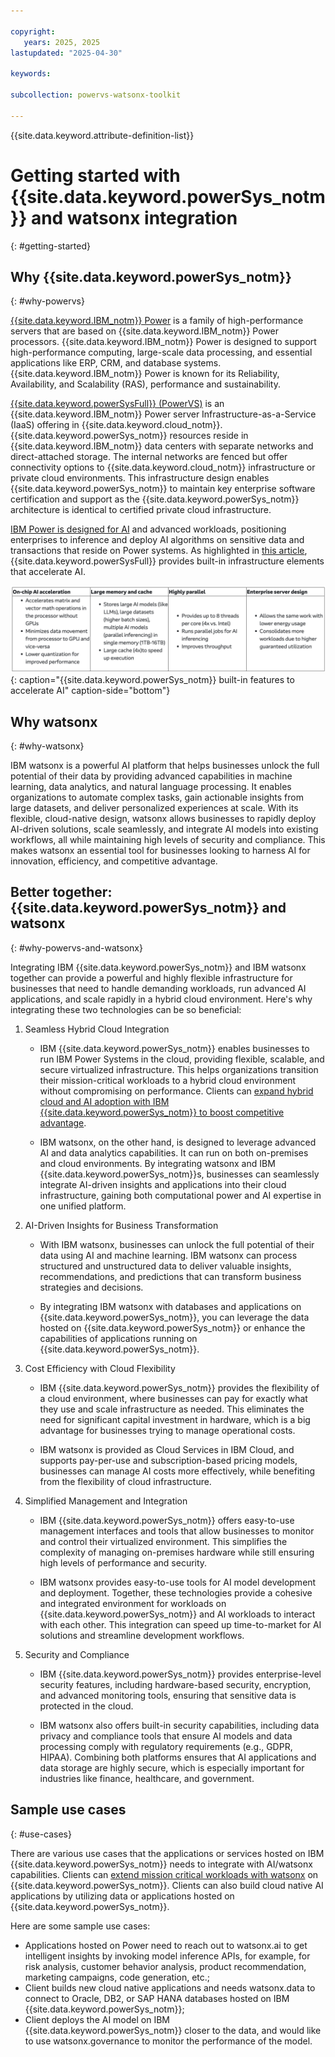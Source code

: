 ```yaml
---

copyright:
   years: 2025, 2025
lastupdated: "2025-04-30"

keywords:

subcollection: powervs-watsonx-toolkit

---
```


{{site.data.keyword.attribute-definition-list}}

# Getting started with {{site.data.keyword.powerSys_notm}} and watsonx integration
{: #getting-started}

## Why {{site.data.keyword.powerSys_notm}}
{: #why-powervs}

[{{site.data.keyword.IBM_notm}} Power](https://www.ibm.com/power) is a family of high-performance servers that are based on {{site.data.keyword.IBM_notm}} Power processors. {{site.data.keyword.IBM_notm}} Power is designed to support high-performance computing, large-scale data processing, and essential applications like ERP, CRM, and database systems. {{site.data.keyword.IBM_notm}} Power is known for its Reliability, Availability, and Scalability (RAS), performance and sustainability.

[{{site.data.keyword.powerSysFull}} (PowerVS)](https://www.ibm.com/products/power-virtual-server) is an {{site.data.keyword.IBM_notm}} Power server Infrastructure-as-a-Service (IaaS) offering in {{site.data.keyword.cloud_notm}}. {{site.data.keyword.powerSys_notm}} resources reside in {{site.data.keyword.IBM_notm}} data centers with separate networks and direct-attached storage. The internal networks are fenced but offer connectivity options to {{site.data.keyword.cloud_notm}} infrastructure or private cloud environments. This infrastructure design enables {{site.data.keyword.powerSys_notm}} to maintain key enterprise software certification and support as the {{site.data.keyword.powerSys_notm}} architecture is identical to certified private cloud infrastructure.

[IBM Power is designed for AI](https://www.ibm.com/blog/announcement/combining-ai-with-a-trusted-data-approach-on-ibm-power-to-fuel-business-outcomes/) and advanced workloads, positioning enterprises to inference and deploy AI algorithms on sensitive data and transactions that reside on Power systems. As highlighted in [this article](https://www.arrow.com/globalecs/na/arrow-channel-advisor/ibm-powervs-positions-partners-and-their-customers-for-success-with-ai/), {{site.data.keyword.powerSysFull}} provides built-in infrastructure elements that accelerate AI.

![{{site.data.keyword.powerSys_notm}} built-in features to accelerate AI](../images/powervs-ai-features.png){: caption="{{site.data.keyword.powerSys_notm}} built-in features to accelerate AI" caption-side="bottom"}


## Why watsonx
{: #why-watsonx}

IBM watsonx is a powerful AI platform that helps businesses unlock the full potential of their data by providing advanced capabilities in machine learning, data analytics, and natural language processing. It enables organizations to automate complex tasks, gain actionable insights from large datasets, and deliver personalized experiences at scale. With its flexible, cloud-native design, watsonx allows businesses to rapidly deploy AI-driven solutions, scale seamlessly, and integrate AI models into existing workflows, all while maintaining high levels of security and compliance. This makes watsonx an essential tool for businesses looking to harness AI for innovation, efficiency, and competitive advantage.

## Better together: {{site.data.keyword.powerSys_notm}} and watsonx
{: #why-powervs-and-watsonx}

Integrating IBM {{site.data.keyword.powerSys_notm}} and IBM watsonx together can provide a powerful and highly flexible infrastructure for businesses that need to handle demanding workloads, run advanced AI applications, and scale rapidly in a hybrid cloud environment. Here's why integrating these two technologies can be so beneficial:

1. Seamless Hybrid Cloud Integration
    * IBM {{site.data.keyword.powerSys_notm}} enables businesses to run IBM Power Systems in the cloud, providing flexible, scalable, and secure virtualized infrastructure. This helps organizations transition their mission-critical workloads to a hybrid cloud environment without compromising on performance. Clients can [expand hybrid cloud and AI adoption with IBM {{site.data.keyword.powerSys_notm}} to boost competitive advantage](https://newsroom.ibm.com/Blog-Expand-hybrid-cloud-and-AI-adoption-with-IBM-Power-Virtual-Server-to-boost-competitive-advantage).

    * IBM watsonx, on the other hand, is designed to leverage advanced AI and data analytics capabilities. It can run on both on-premises and cloud environments. By integrating watsonx and IBM {{site.data.keyword.powerSys_notm}}s, businesses can seamlessly integrate AI-driven insights and applications into their cloud infrastructure, gaining both computational power and AI expertise in one unified platform.

1. AI-Driven Insights for Business Transformation
    * With IBM watsonx, businesses can unlock the full potential of their data using AI and machine learning. IBM   watsonx can process structured and unstructured data to deliver valuable insights, recommendations, and predictions that can transform business strategies and decisions.

    * By integrating IBM watsonx with databases and applications on {{site.data.keyword.powerSys_notm}}, you can leverage the data hosted on {{site.data.keyword.powerSys_notm}} or enhance the capabilities of applications running on {{site.data.keyword.powerSys_notm}}.

1. Cost Efficiency with Cloud Flexibility
    * IBM {{site.data.keyword.powerSys_notm}} provides the flexibility of a cloud environment, where businesses can pay for exactly what they use and scale infrastructure as needed. This eliminates the need for significant capital investment in hardware, which is a big advantage for businesses trying to manage operational costs.

    * IBM watsonx is provided as Cloud Services in IBM Cloud, and supports pay-per-use and subscription-based pricing models, businesses can manage AI costs more effectively, while benefiting from the flexibility of cloud infrastructure.


1. Simplified Management and Integration
    * IBM {{site.data.keyword.powerSys_notm}} offers easy-to-use management interfaces and tools that allow businesses to monitor and control their virtualized environment. This simplifies the complexity of managing on-premises hardware while still ensuring high levels of performance and security.

    * IBM watsonx provides easy-to-use tools for AI model development and deployment. Together, these technologies provide a cohesive and integrated environment for workloads on {{site.data.keyword.powerSys_notm}} and AI workloads to interact with each other. This integration can speed up time-to-market for AI solutions and streamline development workflows.

1. Security and Compliance
    * IBM {{site.data.keyword.powerSys_notm}} provides enterprise-level security features, including hardware-based security, encryption, and advanced monitoring tools, ensuring that sensitive data is protected in the cloud.

    * IBM watsonx also offers built-in security capabilities, including data privacy and compliance tools that ensure AI models and data processing comply with regulatory requirements (e.g., GDPR, HIPAA). Combining both platforms ensures that AI applications and data storage are highly secure, which is especially important for industries like finance, healthcare, and government.


## Sample use cases
{: #use-cases}

There are various use cases that the applications or services hosted on IBM {{site.data.keyword.powerSys_notm}} needs to integrate with AI/watsonx capabilities. Clients can [extend mission critical workloads with watsonx](https://community.ibm.com/community/user/blogs/bruce-anthony/2024/04/17/powervs-and-watsonx) on {{site.data.keyword.powerSys_notm}}. Clients can also build cloud native AI applications by utilizing data or applications hosted on {{site.data.keyword.powerSys_notm}}.

Here are some sample use cases:
* Applications hosted on Power need to reach out to watsonx.ai to get intelligent insights by invoking model inference APIs, for example, for risk analysis, customer behavior analysis, product recommendation, marketing campaigns, code generation, etc.;
* Client builds new cloud native applications and needs watsonx.data to connect to Oracle, DB2, or SAP HANA databases hosted on IBM {{site.data.keyword.powerSys_notm}};
* Client deploys the AI model on IBM {{site.data.keyword.powerSys_notm}} closer to the data, and would like to use watsonx.governance to monitor the performance of the model.
